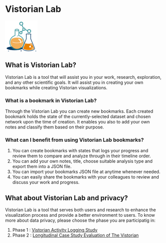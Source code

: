 # Vistorian Lab
![image](/assets/Images/VistorianLabLogo.png)

## What is Vistorian Lab?

Vistorian Lab is a tool that will assist you in your work, research, exploration, and any other scientific goals. It will assist you in creating your own bookmarks while creating Vistorian visualizations.  

### What is a bookmark in Vistorian Lab?
Through the Vistorian Lab you can create new bookmarks. Each created bookmark holds the state of the currently-selected dataset and chosen network upon the time of creation. It enables you also to add your own notes and classify them based on their purpose. 

### What can I benefit from using Vistorian Lab bookmarks?
1. You can create bookmarks with states that logs your progress and review them to compare and analyze through in their timeline order.
2. You can add your own notes, title, choose suitable analysis type and export them into a JSON file. 
3. You can import your bookmarks JSON file at anytime whenever needed.
4. You can easily share the bookmarks with your colleagues to review and discuss your work and progress. 


## What about Vistorian Lab and privacy?
Vistorian Lab is a tool that serves both users and research to enhance the visualization process and provide a better environment to users. To know more about data privacy, please choose the phase you are participatig in:
1. Phase 1 :  <a href="https://vistorian.github.io/studyPhase1_activityLogging.html">Vistorian Activity Logging Study</a> 
2. Phase 2 :  <a href="https://vistorian.github.io/studyPhase2_LongitudinalCaseStudy.html">Longitudinal Case Study Evaluation of The Vistorian</a> 
